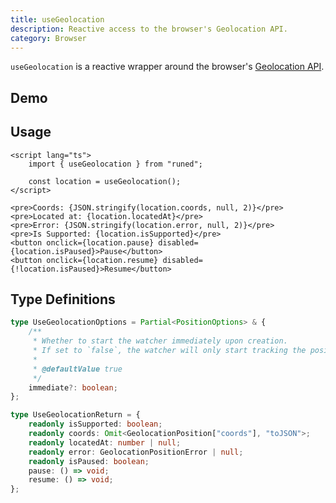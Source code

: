 ```yaml
---
title: useGeolocation
description: Reactive access to the browser's Geolocation API.
category: Browser
---
```


<script>
import Demo from '$lib/components/demos/use-geolocation.svelte';
</script>

`useGeolocation` is a reactive wrapper around the browser's
[Geolocation API](https://developer.mozilla.org/en-US/docs/Web/API/Geolocation_API).

## Demo

<Demo />

## Usage

```svelte
<script lang="ts">
	import { useGeolocation } from "runed";

	const location = useGeolocation();
</script>

<pre>Coords: {JSON.stringify(location.coords, null, 2)}</pre>
<pre>Located at: {location.locatedAt}</pre>
<pre>Error: {JSON.stringify(location.error, null, 2)}</pre>
<pre>Is Supported: {location.isSupported}</pre>
<button onclick={location.pause} disabled={location.isPaused}>Pause</button>
<button onclick={location.resume} disabled={!location.isPaused}>Resume</button>
```

## Type Definitions

```ts
type UseGeolocationOptions = Partial<PositionOptions> & {
	/**
	 * Whether to start the watcher immediately upon creation.
	 * If set to `false`, the watcher will only start tracking the position when `resume()` is called.
	 *
	 * @defaultValue true
	 */
	immediate?: boolean;
};

type UseGeolocationReturn = {
	readonly isSupported: boolean;
	readonly coords: Omit<GeolocationPosition["coords"], "toJSON">;
	readonly locatedAt: number | null;
	readonly error: GeolocationPositionError | null;
	readonly isPaused: boolean;
	pause: () => void;
	resume: () => void;
};
```

```

```
